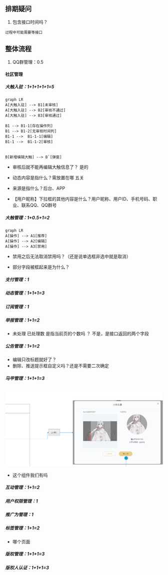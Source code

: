 ## 排期疑问

1. 包含接口时间吗？

```
过程中可能需要等接口
```





## 整体流程

1. QQ群管理：0.5

#### 社区管理

##### 大触入驻：1+1+1+1+1=5

```mermaid
graph LR
A[大触入驻] --> B1[未审核]
A[大触入驻] --> B2[审核不通过]
A[大触入驻] --> B3[审核通过]

B1 --> B1-1[存在操作列]
B1 --> B1-2[无审核时间列]
B1-1 -->  B1-1-1[编辑]
B1-1 -->  B1-1-2[审核]


B[新增编辑大触] --> B`[弹窗]
```

- 审核后就不能再编辑大触信息了？ 是的

- 动态内容是指什么？需放置在哪 五关
- 来源是指什么？后台、APP

- 【用户昵称】下拉框的其他内容是什么？用户昵称、用户ID、手机号码、职业、联系QQ、QQ群号



##### 大触管理：1+0.5+1=2

```mermaid
graph LR
A[操作] --> A1[推荐]
A[操作] --> A2[编辑]
A[操作] --> A3[禁用]
```

- 禁用之后无法取消禁用吗？（还是说单选框非选中就是取消）

- 部分字段被框起来是为什么？

##### 支付管理：1



##### 动态管理：1+1+1=3



##### 订阅管理：1

##### 举报管理：1+1=2

- 未处理 已处理数 是指当前页的个数吗 ？ 不是，是接口返回的两个字段



##### 公告管理：1+1=2

- 编辑只改标题就好了？
- 删除、推送提示框自定义吗？还是不需要二次确定

##### 马甲管理：1+1+1=3

![image-20200908161550353](image-20200908161550353.png)



- 这个组件我们有吗

##### 互动管理：1+1=2



##### 用户权限管理：1



##### 推广为管理：1



##### 标签管理：1+1=2

- 哪个页面

##### 版权管理：1+1+1=3

##### 版权人认证：1+1+1=3